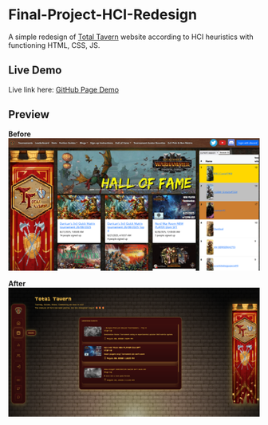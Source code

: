 # Final-Project-HCI-Redesign
A simple redesign of [Total Tavern](https://totaltavern.com/) website according to HCI heuristics with functioning HTML, CSS, JS.

## Live Demo
Live link here:
[GitHub Page Demo](https://kennethdjasmin.github.io/Final-Project-HCI-Redesign/index.html)

## Preview
**Before**
![](asset/Screenshot_01.png)

**After**
![](asset/Screenshot_02.png)
